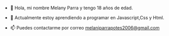 - 👋 Hola, mi nombre Melany Parra y tengo 18 años de edad.

- 🌱 Actualmente estoy aprendiendo a programar en Javascript,Css y Html.

- 📫 Puedes contactarme por correo melaniparrapotes2006@gmail.com




